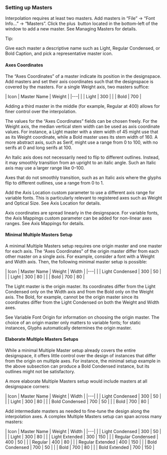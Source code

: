 ### Setting up Masters

Interpolation requires at least two masters.
Add masters in “File” → “Font Info…” → “Masters”.
Click the plus  button located in the bottom-left of the window to add a new master.
See Managing Masters for details.

Tip:

Give each master a descriptive name such as Light, Regular Condensed, or Bold Caption, and pick a representative master icon.

#### Axes Coordinates

The “Axes Coordinates” of a master indicate its position in the designspace.
Add masters and set their axis coordinates such that the designspace is covered by the masters.
For a single Weight axis, two masters suffice:

| Icon | Master Name | Weight |
|---|
|  |  Light  |  300  |
|  |  Bold  |  700  |

Adding a third master in the middle (for example, Regular at 400) allows for finer control over the interpolation.

The values for the “Axes Coordinates” fields can be chosen freely.
For the Weight axis, the median vertical stem width can be used as axis coordinate values.
For instance, a Light master with a stem width of 45 might use that as its Weight coordinate, while a Bold master uses its stem width of 160.
A more abstract axis, such as Serif, might use a range from 0 to 100, with no serifs at 0 and long serifs at 100.

An Italic axis does not necessarily need to flip to different outlines.
Instead, it may smoothly transition from an upright to an italic angle.
Such an Italic axis may use a larger range like 0–100.

Axes that do not smoothly transition, such as an Italic axis where the glyphs flip to different outlines, use a range from 0 to 1.

Add the Axis Location custom parameter to use a different axis range for variable fonts.
This is particularly relevant to registered axes such as Weight and Optical Size.
See Axis Location for details.

Axis coordinates are spread linearly in the designspace.
For variable fonts, the Axis Mappings custom parameter can be added for non-linear axes ranges.
See Axis Mappings for details.

#### Minimal Multiple Masters Setup

A minimal Multiple Masters setup requires one origin master and one master for each axis.
The “Axes Coordinates” of the origin master differ from each other master on a single axis.
For example, consider a font with a Weight and Width axis.
Then, the following minimal master setup is possible:

| Icon | Master Name | Weight | Width |
|---|
|  |  Light Condensed  |  300  |  50  |
|  |  Light  |  300  |  80  |
|  |  Bold  |  700  |  80  |

The Light master is the origin master.
Its coordinates differ from the Light Condensed only on the Width axis and from the Bold only on the Weight axis.
The Bold, for example, cannot be the origin master since its coordinates differ from the Light Condensed on both the Weight and Width axes.

See Variable Font Origin for information on choosing the origin master.
The choice of an origin master only matters to variable fonts; for static instances, Glyphs automatically determines the origin master.

#### Elaborate Multiple Masters Setups

While a minimal Multiple Master setup already covers the entire designspace, it offers little control over the design of instances that differ from the origin on multiple axes.
For instance, the minimal setup example in the above subsection can produce a Bold Condensed instance, but its outlines might not be satisfactory.

A more elaborate Multiple Masters setup would include masters at all designspace corners:

| Icon | Master Name | Weight | Width |
|---|
|  |  Light Condensed  |  300  |  50  |
|  |  Light  |  300  |  80  |
|  |  Bold Condensed  |  700  |  50  |
|  |  Bold  |  700  |  80  |

Add intermediate masters as needed to fine-tune the design along the interpolation axes.
A complex Multiple Masters setup can span across many masters:

| Icon | Master Name | Weight | Width |
|---|
|  |  Light Condensed  |  300  |  50  |
|  |  Light  |  300  |  80  |
|  |  Light Extended  |  300  |  150  |
|  |  Regular Condensed  |  400  |  50  |
|  |  Regular  |  400  |  80  |
|  |  Regular Extended  |  400  |  150  |
|  |  Bold Condensed  |  700  |  50  |
|  |  Bold  |  700  |  80  |
|  |  Bold Extended  |  700  |  150  |